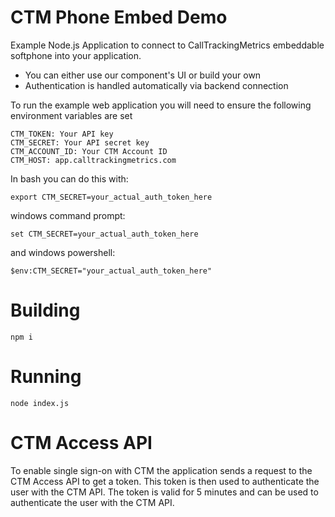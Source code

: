 # CTM Phone Embed Demo

Example Node.js Application to connect to CallTrackingMetrics embeddable softphone into your application.

  * You can either use our component's UI or build your own
  * Authentication is handled automatically via backend connection

To run the example web application you will need to ensure the following environment variables are set

```
CTM_TOKEN: Your API key
CTM_SECRET: Your API secret key
CTM_ACCOUNT_ID: Your CTM Account ID
CTM_HOST: app.calltrackingmetrics.com
```

In bash you can do this with:
```
export CTM_SECRET=your_actual_auth_token_here
```
windows command prompt:
```
set CTM_SECRET=your_actual_auth_token_here
```
and windows powershell:
```
$env:CTM_SECRET="your_actual_auth_token_here"
```

# Building

```
npm i
```

# Running

```
node index.js
```

# CTM Access API
To enable single sign-on with CTM the application sends a request to the CTM Access API to get a token.
This token is then used to authenticate the user with the CTM API.
The token is valid for 5 minutes and can be used to authenticate the user with the CTM API.
